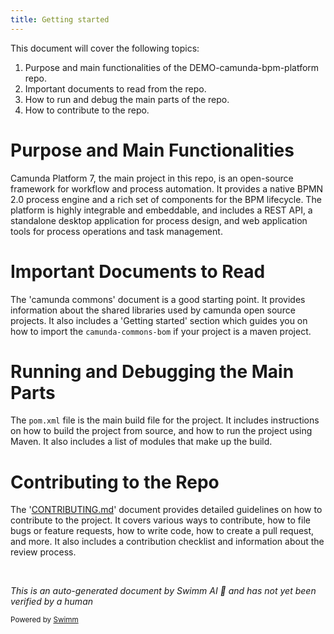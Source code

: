 ```yaml
---
title: Getting started
---
```

This document will cover the following topics:

1. Purpose and main functionalities of the DEMO-camunda-bpm-platform repo.
2. Important documents to read from the repo.
3. How to run and debug the main parts of the repo.
4. How to contribute to the repo.

# Purpose and Main Functionalities

Camunda Platform 7, the main project in this repo, is an open-source framework for workflow and process automation. It provides a native BPMN 2.0 process engine and a rich set of components for the BPM lifecycle. The platform is highly integrable and embeddable, and includes a REST API, a standalone desktop application for process design, and web application tools for process operations and task management.

# Important Documents to Read

The 'camunda commons' document is a good starting point. It provides information about the shared libraries used by camunda open source projects. It also includes a 'Getting started' section which guides you on how to import the `camunda-commons-bom` if your project is a maven project.

# Running and Debugging the Main Parts

The `pom.xml` file is the main build file for the project. It includes instructions on how to build the project from source, and how to run the project using Maven. It also includes a list of modules that make up the build.

# Contributing to the Repo

The '[CONTRIBUTING.md](http://CONTRIBUTING.md)' document provides detailed guidelines on how to contribute to the project. It covers various ways to contribute, how to file bugs or feature requests, how to write code, how to create a pull request, and more. It also includes a contribution checklist and information about the review process.

&nbsp;

*This is an auto-generated document by Swimm AI 🌊 and has not yet been verified by a human*

<SwmMeta version="3.0.0" repo-id="Z2l0aHViJTNBJTNBREVNTy1jYW11bmRhLWJwbS1wbGF0Zm9ybSUzQSUzQXN3aW1taW8=" repo-name="DEMO-camunda-bpm-platform"><sup>Powered by [Swimm](/)</sup></SwmMeta>
